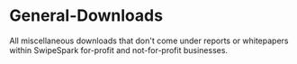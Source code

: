 # General-Downloads
 All miscellaneous downloads that don't come under reports or whitepapers within SwipeSpark for-profit and not-for-profit businesses.
